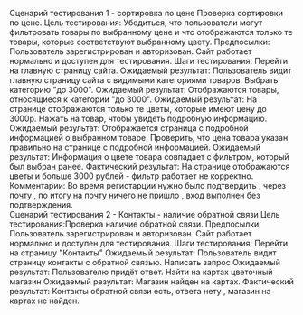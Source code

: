 Сценарий тестирования 1 - сортировка по цене
Проверка сортировки по цене.
Цель тестирования: Убедиться, что пользователи могут фильтровать товары по выбранному цене и что отображаются только те товары, которые соответствуют выбранному цвету.
Предпосылки: Пользователь зарегистрирован и авторизован.
Сайт работает нормально и доступен для тестирования.
Шаги тестирования:
Перейти на главную страницу сайта.
Ожидаемый результат: Пользователь видит главную страницу сайта с видимыми категориями товаров.
Выбрать категорию "до 3000".
Ожидаемый результат: Отображаются товары, относящиеся к категории "до 3000".
Ожидаемый результат: На странице отображаются только те цветы, которые имеют цену до 3000р.
Нажать на товар, чтобы увидеть подробную информацию.
Ожидаемый результат: Отображается страница с подробной информацией о выбранном товаре.
Проверить, что цена товара указан правильно на странице с подробной информацией.
Ожидаемый результат: Информация о цвете товара совпадает с фильтром, который был выбран ранее.
Фактический результат: На странице отображаются цветы и больше 3000 рублей - фильтр работает не корректно.
Комментарии: Во время регистарции нужно было подтвердить , через почту , по итогу на почту ничего не пришло , вход выполнен без подтверждения.
<br>
Сценарий тестирования 2 - Контакты - наличие обратной связи
Цель тестирования:Проверка наличие обратной связи.
Предпосылки: Пользователь зарегистрирован и авторизован. Сайт работает нормально и доступен для тестирования.
Шаги тестирования:
Перейти на страницу "Контакты"
Ожидаемый результат: Пользователь видит страницу контакты с обратной связью.
Написать запрос
Ожидаемый результат: Пользователю придёт ответ.
Найти на картах цветочный магазин
Ожидаемый результат: Магазин найден на картах.
Фактический результат: Контакты обратной связи есть, ответа нету , магазин на картах не найден.


